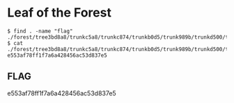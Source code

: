 # Leaf of the Forest

	$ find . -name "flag"
	./forest/tree3bd8a8/trunkc5a8/trunkc874/trunkb0d5/trunk989b/trunkd500/trunk68dc/trunkd705/branchc164/flag
	$ cat ./forest/tree3bd8a8/trunkc5a8/trunkc874/trunkb0d5/trunk989b/trunkd500/trunk68dc/trunkd705/branchc164/flag
	e553af78ff1f7a6a428456ac53d837e5

## FLAG

e553af78ff1f7a6a428456ac53d837e5
